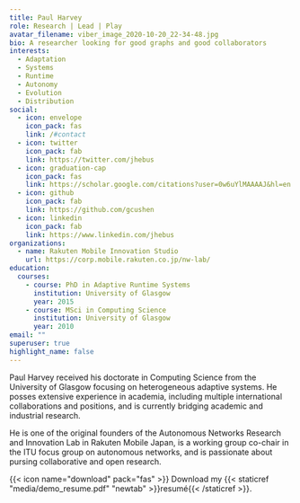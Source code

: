 ```yaml
---
title: Paul Harvey
role: Research | Lead | Play
avatar_filename: viber_image_2020-10-20_22-34-48.jpg
bio: A researcher looking for good graphs and good collaborators
interests:
  - Adaptation
  - Systems
  - Runtime
  - Autonomy
  - Evolution
  - Distribution
social:
  - icon: envelope
    icon_pack: fas
    link: /#contact
  - icon: twitter
    icon_pack: fab
    link: https://twitter.com/jhebus
  - icon: graduation-cap
    icon_pack: fas
    link: https://scholar.google.com/citations?user=0w6uYlMAAAAJ&hl=en
  - icon: github
    icon_pack: fab
    link: https://github.com/gcushen
  - icon: linkedin
    icon_pack: fab
    link: https://www.linkedin.com/jhebus
organizations:
  - name: Rakuten Mobile Innovation Studio
    url: https://corp.mobile.rakuten.co.jp/nw-lab/
education:
  courses:
    - course: PhD in Adaptive Runtime Systems
      institution: University of Glasgow
      year: 2015
    - course: MSci in Computing Science
      institution: University of Glasgow
      year: 2010
email: ""
superuser: true
highlight_name: false
---
```

Paul Harvey received his doctorate in Computing Science from the University of Glasgow focusing on heterogeneous adaptive systems. He posses extensive experience in academia, including multiple international collaborations and positions, and is currently bridging academic and industrial research. 

He is one of the original founders of the Autonomous Networks Research and Innovation Lab in Rakuten Mobile Japan, is a working group co-chair in the ITU focus group on autonomous networks, and is passionate about pursing collaborative and open research.

{{< icon name="download" pack="fas" >}} Download my {{< staticref "media/demo_resume.pdf" "newtab" >}}resumé{{< /staticref >}}.